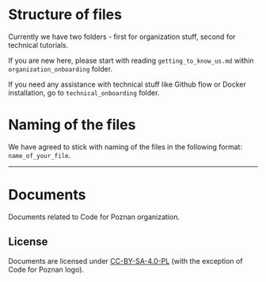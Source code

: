 # Structure of files

Currently we have two folders - first for organization stuff, second for technical tutorials.

If you are new here, please start with reading `getting_to_know_us.md` within `organization_onboarding` folder.

If you need any assistance with technical stuff like Github flow or Docker installation, go to `technical_onboarding` folder.

# Naming of the files

We have agreed to stick with naming of the files in the following format: `name_of_your_file`.

---

# Documents

Documents related to Code for Poznan organization.

## License

Documents are licensed under [CC-BY-SA-4.0-PL](https://creativecommons.org/licenses/by-sa/4.0/deed.pl) (with the exception of Code for Poznan logo).
